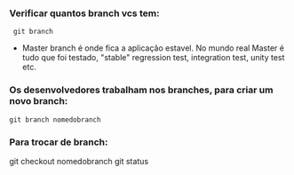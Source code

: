 ### Verificar quantos branch vcs tem:  
```
 git branch  
```
* Master branch é onde fica a aplicação estavel. No mundo real Master é tudo que foi testado, "stable" regression test, integration test, unity test etc.


### Os desenvolvedores trabalham nos branches, para criar um novo branch:
```
git branch nomedobranch
```  
### Para trocar de branch: 
git checkout nomedobranch
git status